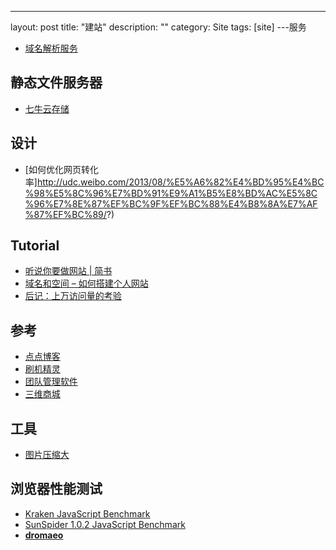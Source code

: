 ---
layout: post
title: "建站"
description: ""
category: Site
tags: [site]
---服务

- [域名解析服务](https://www.dnspod.cn/Domain)

## 静态文件服务器

- [七牛云存储](http://www.qiniu.com/)

## 设计

- [如何优化网页转化率]http://udc.weibo.com/2013/08/%E5%A6%82%E4%BD%95%E4%BC%98%E5%8C%96%E7%BD%91%E9%A1%B5%E8%BD%AC%E5%8C%96%E7%8E%87%EF%BC%9F%EF%BC%88%E4%B8%8A%E7%AF%87%EF%BC%89/?)

## Tutorial

- [听说你要做网站 | 简书](http://jianshu.io/p/aa1294d879fc)
- [域名和空间 – 如何搭建个人网站](http://keenwon.com/415.html)
- [后记：上万访问量的考验](http://keenwon.com/980.html)

## 参考

- [点点博客](http://www.diandian.com/login/)
- [刷机精灵](http://www.shuame.com/)
- [团队管理软件](https://tower.im/users/sign_in)
- [三维商城](http://www.tddpay.com/)

## 工具

- [图片压缩大](http://www.iplaysoft.com/image-optimization-tools.html)

## 浏览器性能测试

- [Kraken JavaScript Benchmark](http://kraken-mirror.googlecode.com/svn/trunk/kraken/hosted/kraken-1.1/driver.html)
- [SunSpider 1.0.2 JavaScript Benchmark](http://www.webkit.org/perf/sunspider/sunspider.html) 
- [**dromaeo**](http://dromaeo.com/)

<!--more-->	
